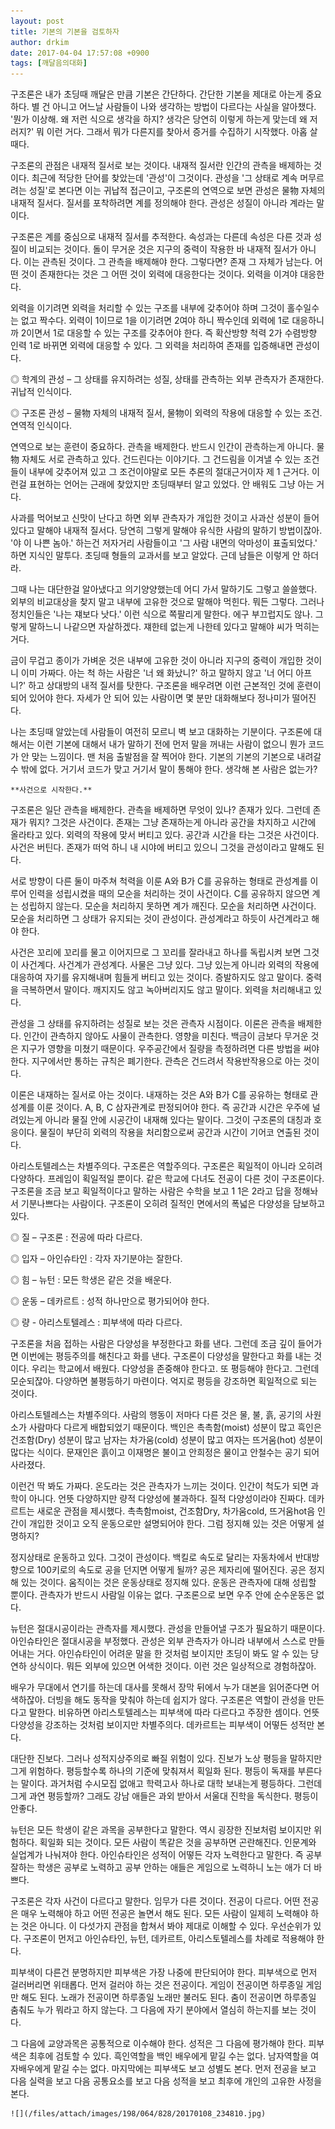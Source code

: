 ```yaml
---
layout: post
title: 기본의 기본을 검토하자
author: drkim
date: 2017-04-04 17:57:08 +0900
tags: [깨달음의대화]
---
```

구조론은 내가 초딩때 깨달은 만큼 기본은 간단하다. 간단한 기본을 제대로 아는게 중요하다. 별 건 아니고 어느날 사람들이 나와 생각하는 방법이 다르다는 사실을 알아챘다. '뭔가 이상해. 왜 저런 식으로 생각을 하지? 생각은 당연히 이렇게 하는게 맞는데 왜 저러지?' 뭐 이런 거다. 그래서 뭐가 다른지를 찾아서 증거를 수집하기 시작했다. 아홉 살 때다. 

  


구조론의 관점은 내재적 질서로 보는 것이다. 내재적 질서란 인간의 관측을 배제하는 것이다. 최근에 적당한 단어를 찾았는데 '관성'이 그것이다. 관성을 '그 상태로 계속 머무르려는 성질'로 본다면 이는 귀납적 접근이고, 구조론의 연역으로 보면 관성은 물物 자체의 내재적 질서다. 질서를 포착하려면 계를 정의해야 한다. 관성은 성질이 아니라 계라는 말이다. 

  


구조론은 계를 중심으로 내재적 질서를 추적한다. 속성과는 다른데 속성은 다른 것과 성질이 비교되는 것이다. 돌이 무거운 것은 지구의 중력이 작용한 바 내재적 질서가 아니다. 이는 관측된 것이다. 그 관측을 배제해야 한다. 그렇다면? 존재 그 자체가 남는다. 어떤 것이 존재한다는 것은 그 어떤 것이 외력에 대응한다는 것이다. 외력을 이겨야 대응한다. 

  


외력을 이기려면 외력을 처리할 수 있는 구조를 내부에 갖추어야 하며 그것이 홀수일수는 없고 짝수다. 외력이 1이므로 1을 이기려면 2여야 하니 짝수인데 외력에 1로 대응하니까 2이면서 1로 대응할 수 있는 구조를 갖추어야 한다. 즉 확산방향 척력 2가 수렴방향 인력 1로 바뀌면 외력에 대응할 수 있다. 그 외력을 처리하여 존재를 입증해내면 관성이다. 

  


◎ 학계의 관성 – 그 상태를 유지하려는 성질, 상태를 관측하는 외부 관측자가 존재한다. 귀납적 인식이다. 

  


◎ 구조론 관성 – 물物 자체의 내재적 질서, 물物이 외력의 작용에 대응할 수 있는 조건. 연역적 인식이다. 

  


연역으로 보는 훈련이 중요하다. 관측을 배제한다. 반드시 인간이 관측하는게 아니다. 물物 자체도 서로 관측하고 있다. 건드린다는 이야기다. 그 건드림을 이겨낼 수 있는 조건들이 내부에 갖추어져 있고 그 조건이야말로 모든 추론의 절대근거이자 제 1 근거다. 이런걸 표현하는 언어는 근래에 찾았지만 초딩때부터 알고 있었다. 안 배워도 그냥 아는 거다. 

  


사과를 먹어보고 신맛이 난다고 하면 외부 관측자가 개입한 것이고 사과산 성분이 들어있다고 말해야 내재적 질서다. 당연히 그렇게 말해야 유식한 사람의 말하기 방법이잖아. '야 이 나쁜 놈아.' 하는건 저자거리 사람들이고 '그 사람 내면의 악마성이 표출되었다.' 하면 지식인 말투다. 초딩때 형들의 교과서를 보고 알았다. 근데 남들은 이렇게 안 하더라. 

  


그때 나는 대단한걸 알아냈다고 의기양양했는데 어디 가서 말하기도 그렇고 쓸쓸했다. 외부의 비교대상을 찾지 말고 내부에 고유한 것으로 말해야 먹힌다. 뭐든 그렇다. 그러나 정치인들은 '나는 쟤보다 낫다.' 이런 식으로 쪽팔리게 말한다. 에구 부끄럽지도 않나. 그렇게 말하느니 나같으면 자살하겠다. 쟤한테 없는게 나한테 있다고 말해야 씨가 먹히는 거다. 

  


금이 무겁고 종이가 가벼운 것은 내부에 고유한 것이 아니라 지구의 중력이 개입한 것이니 이미 가짜다. 아는 척 하는 사람은 '너 왜 화났니?' 하고 말하지 않고 '너 어디 아프니?' 하고 상대방의 내적 질서를 탓한다. 구조론을 배우려면 이런 근본적인 것에 훈련이 되어 있어야 한다. 자세가 안 되어 있는 사람이면 몇 분만 대화해보다 정나미가 떨어진다. 

  


나는 초딩때 알았는데 사람들이 여전히 모르니 벽 보고 대화하는 기분이다. 구조론에 대해서는 이런 기본에 대해서 내가 말하기 전에 먼저 말을 꺼내는 사람이 없으니 뭔가 코드가 안 맞는 느낌이다. 맨 처음 출발점을 잘 찍어야 한다. 기본의 기본의 기본으로 내려갈 수 밖에 없다. 거기서 코드가 맞고 거기서 말이 통해야 한다. 생각해 본 사람은 없는가? 

  


 
    **사건으로 시작한다.**

  


구조론은 일단 관측을 배제한다. 관측을 배제하면 무엇이 있나? 존재가 있다. 그런데 존재가 뭐지? 그것은 사건이다. 존재는 그냥 존재하는게 아니라 공간을 차지하고 시간에 올라타고 있다. 외력의 작용에 맞서 버티고 있다. 공간과 시간을 타는 그것은 사건이다. 사건은 버틴다. 존재가 떠억 하니 내 시야에 버티고 있으니 그것을 관성이라고 말해도 된다. 

  


서로 방향이 다른 둘이 마주쳐 척력을 이룬 A와 B가 C를 공유하는 형태로 관성계를 이루어 인력을 성립시켰을 때의 모순을 처리하는 것이 사건이다. C를 공유하지 않으면 계는 성립하지 않는다. 모순을 처리하지 못하면 계가 깨진다. 모순을 처리하면 사건이다. 모순을 처리하면 그 상태가 유지되는 것이 관성이다. 관성계라고 하듯이 사건계라고 해야 한다. 

  


사건은 꼬리에 꼬리를 물고 이어지므로 그 꼬리를 잘라내고 하나를 독립시켜 보면 그것이 사건계다. 사건계가 관성계다. 사물은 그냥 있다. 그냥 있는게 아니라 외력의 작용에 대응하여 자기를 유지해내며 힘들게 버티고 있는 것이다. 증발하지도 않고 말이다. 중력을 극복하면서 말이다. 깨지지도 않고 녹아버리지도 않고 말이다. 외력을 처리해내고 있다. 

  


관성을 그 상태를 유지하려는 성질로 보는 것은 관측자 시점이다. 이론은 관측을 배제한다. 인간이 관측하지 않아도 사물이 관측한다. 영향을 미친다. 백금이 금보다 무거운 것은 지구가 영향을 미쳤기 때문이다. 우주공간에서 질량을 측정하려면 다른 방법을 써야 한다. 지구에서만 통하는 규칙은 폐기한다. 관측은 건드려서 작용반작용으로 아는 것이다. 

  


이론은 내재하는 질서로 아는 것이다. 내재하는 것은 A와 B가 C를 공유하는 형태로 관성계를 이룬 것이다. A, B, C 삼자관계로 판정되어야 한다. 즉 공간과 시간은 우주에 널려있는게 아니라 물질 안에 시공간이 내재해 있다는 말이다. 그것이 구조론의 대칭과 호응이다. 물질이 부단히 외력의 작용을 처리함으로써 공간과 시간이 기어코 연출된 것이다. 

  


아리스토텔레스는 차별주의다. 구조론은 역할주의다. 구조론은 획일적이 아니라 오히려 다양하다. 프레임이 획일적일 뿐이다. 같은 학교에 다녀도 전공이 다른 것이 구조론이다. 구조론을 조금 보고 획일적이다고 말하는 사람은 수학을 보고 1 1은 2라고 답을 정해놔서 기분나쁘다는 사람이다. 구조론이 오히려 질적인 면에서의 폭넓은 다양성을 담보하고 있다. 

  


◎ 질 – 구조론 : 전공에 따라 다르다.   
      
◎ 입자 – 아인슈타인 : 각자 자기분야는 잘한다.   
      
◎ 힘 – 뉴턴 : 모든 학생은 같은 것을 배운다.   
      
◎ 운동 – 데카르트 : 성적 하나만으로 평가되어야 한다.   
      
◎ 량 - 아리스토텔레스 : 피부색에 따라 다르다. 

  


구조론을 처음 접하는 사람은 다양성을 부정한다고 화를 낸다. 그런데 조금 깊이 들어가면 이번에는 평등주의를 해친다고 화를 낸다. 구조론이 다양성을 말한다고 화를 내는 것이다. 우리는 학교에서 배웠다. 다양성을 존중해야 한다고. 또 평등해야 한다고. 그런데 모순되잖아. 다양하면 불평등하기 마련이다. 억지로 평등을 강조하면 획일적으로 되는 것이다. 

  


아리스토텔레스는 차별주의다. 사람의 행동이 저마다 다른 것은 물, 불, 흙, 공기의 사원소가 사람마다 다르게 배합되었기 때문이다. 백인은 촉촉함(moist) 성분이 많고 흑인은 건조함(Dry) 성분이 많고 남자는 차가움(cold) 성분이 많고 여자는 뜨거움(hot) 성분이 많다는 식이다. 문재인은 흙이고 이재명은 불이고 안희정은 물이고 안철수는 공기 되어 사라졌다.

  


이런건 딱 봐도 가짜다. 온도라는 것은 관측자가 느끼는 것이다. 인간이 척도가 되면 과학이 아니다. 언뜻 다양하지만 량적 다양성에 불과하다. 질적 다양성이라야 진짜다. 데카르트는 새로운 관점을 제시했다. 촉촉함moist, 건조함Dry, 차가움cold, 뜨거움hot음 인간이 개입한 것이고 오직 운동으로만 설명되어야 한다. 그럼 정지해 있는 것은 어떻게 설명하지? 

  


정지상태로 운동하고 있다. 그것이 관성이다. 백킬로 속도로 달리는 자동차에서 반대방향으로 100키로의 속도로 공을 던지면 어떻게 될까? 공은 제자리에 떨어진다. 공은 정지해 있는 것이다. 움직이는 것은 운동상태로 정지해 있다. 운동은 관측자에 대해 성립할 뿐이다. 관측자가 반드시 사람일 이유는 없다. 구조론으로 보면 우주 안에 순수운동은 없다. 

  


뉴턴은 절대시공이라는 관측자를 제시했다. 관성을 만들어낼 구조가 필요하기 때문이다. 아인슈타인은 절대시공을 부정했다. 관성은 외부 관측자가 아니라 내부에서 스스로 만들어내는 거다. 아인슈타인이 어려운 말을 한 것처럼 보이지만 초딩이 봐도 알 수 있는 당연하 상식이다. 뭐든 외부에 있으면 어색한 것이다. 이런 것은 일상적으로 경험하잖아. 

  


배우가 무대에서 연기를 하는데 대사를 못해서 장막 뒤에서 누가 대본을 읽어준다면 어색하잖아. 더빙을 해도 동작을 맞춰야 하는데 쉽지가 않다. 구조론은 역할이 관성을 만든다고 말한다. 비유하면 아리스토텔레스는 피부색에 따라 다르다고 주장한 셈이다. 언뜻 다양성을 강조하는 것처럼 보이지만 차별주의다. 데카르트는 피부색이 어떻든 성적만 본다. 

  


대단한 진보다. 그러나 성적지상주의로 빠질 위험이 있다. 진보가 노상 평등을 말하지만 그게 위험하다. 평등할수록 하나의 기준에 맞춰져서 획일화 된다. 평등이 독재를 부른다는 말이다. 과거처럼 수시모집 없애고 학력고사 하나로 대학 보내는게 평등하다. 그런데 그게 과연 평등할까? 그래도 강남 애들은 과외 받아서 서울대 진학을 독식한다. 평등이 안좋다.

  


뉴턴은 모든 학생이 같은 과목을 공부한다고 말한다. 역시 굉장한 진보처럼 보이지만 위험하다. 획일화 되는 것이다. 모든 사람이 똑같은 것을 공부하면 곤란해진다. 인문계와 실업계가 나눠져야 한다. 아인슈타인은 성적이 어떻든 각자 노력한다고 말한다. 즉 공부 잘하는 학생은 공부로 노력하고 공부 안하는 애들은 게임으로 노력하니 노는 애가 더 바쁘다. 

  


구조론은 각자 사건이 다르다고 말한다. 임무가 다른 것이다. 전공이 다르다. 어떤 전공은 매우 노력해야 하고 어떤 전공은 놀면서 해도 된다. 모든 사람이 일제히 노력해야 하는 것은 아니다. 이 다섯가지 관점을 합쳐서 봐야 제대로 이해할 수 있다. 우선순위가 있다. 구조론이 먼저고 아인슈타인, 뉴턴, 데카르트, 아리스토텔레스를 차례로 적용해야 한다. 

  


피부색이 다른건 분명하지만 피부색은 가장 나중에 판단되어야 한다. 피부색으로 먼저 걸러버리면 위태롭다. 먼저 걸러야 하는 것은 전공이다. 게임이 전공이면 하루종일 게임만 해도 된다. 노래가 전공이면 하루종일 노래만 불러도 된다. 춤이 전공이면 하루종일 춤춰도 누가 뭐라고 하지 않는다. 그 다음에 자기 분야에서 열심히 하는지를 보는 것이다. 

  


그 다음에 교양과목은 공통적으로 이수해야 한다. 성적은 그 다음에 평가해야 한다. 피부색은 최후에 검토할 수 있다. 흑인역할을 백인 배우에게 맡길 수는 없다. 남자역할을 여자배우에게 맡길 수는 없다. 마지막에는 피부색도 보고 성별도 본다. 먼저 전공을 보고 다음 실력을 보고 다음 공통요소를 보고 다음 성적을 보고 최후에 개인의 고유한 사정을 본다. 

  



 
    ![](/files/attach/images/198/064/828/20170108_234810.jpg)